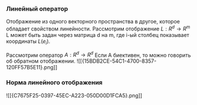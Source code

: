 ### Линейный оператор 
Отображение из одного векторного пространства в другое, которое обладает свойством линейности. 
Рассмотрим отображение $L : R^d \to R^m$
L может быть задан через матрица d на m, где i-ый столбец показывает координаты $L(e_i)$.

Рассмотрим  оператор $A : R^d \to R^d$
Если А биективен, то можно говорить об обратном отображении.
![[{15BDB2CE-54C1-4700-8357-120FF57B5E11}.png]]
### Норма линейного отображения
![[{C7675F25-0397-45EC-A223-050D00D1FCA5}.png]]

